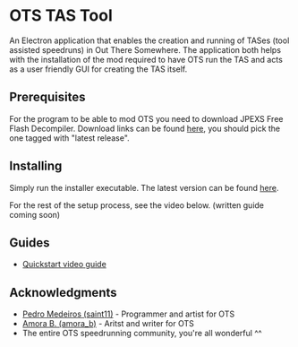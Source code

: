 # OTS TAS Tool
An Electron application that enables the creation and running of TASes (tool assisted speedruns) in Out There Somewhere. The application both helps with the installation of the mod required to have OTS run the TAS and acts as a user friendly GUI for creating the TAS itself.
## Prerequisites
For the program to be able to mod OTS you need to download JPEXS Free Flash Decompiler. Download links can be found [here](https://github.com/jindrapetrik/jpexs-decompiler/releases), you should pick the one tagged with "latest release".
## Installing
Simply run the installer executable. The latest version can be found [here](release/OTS%20TAS%20Tool%20Setup%201.0.1.exe).

For the rest of the setup process, see the video below. (written guide coming soon)

## Guides
- [Quickstart video guide](https://youtu.be/4N5AKRqA6u0)

## Acknowledgments

* [Pedro Medeiros (saint11)](https://twitter.com/saint11) - Programmer and artist for OTS
* [Amora B. (amora_b)](https://twitter.com/amora_b) - Aritst and writer for OTS
* The entire OTS speedrunning community, you're all wonderful ^^
